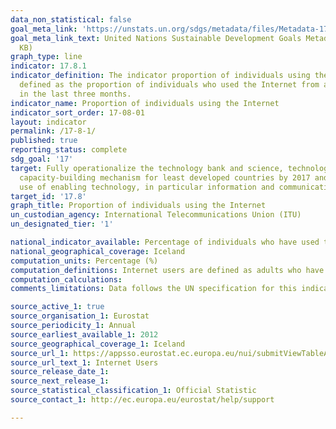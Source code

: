 ```yaml
---
data_non_statistical: false
goal_meta_link: 'https://unstats.un.org/sdgs/metadata/files/Metadata-17-08-01.pdf '
goal_meta_link_text: United Nations Sustainable Development Goals Metadata (PDF 469
  KB)
graph_type: line
indicator: 17.8.1
indicator_definition: The indicator proportion of individuals using the Internet is
  defined as the proportion of individuals who used the Internet from any location
  in the last three months.
indicator_name: Proportion of individuals using the Internet
indicator_sort_order: 17-08-01
layout: indicator
permalink: /17-8-1/
published: true
reporting_status: complete
sdg_goal: '17'
target: Fully operationalize the technology bank and science, technology and innovation
  capacity-building mechanism for least developed countries by 2017 and enhance the
  use of enabling technology, in particular information and communications technology
target_id: '17.8'
graph_title: Proportion of individuals using the Internet
un_custodian_agency: International Telecommunications Union (ITU)
un_designated_tier: '1'

national_indicator_available: Percentage of individuals who have used the Internet in the last three months.
national_geographical_coverage: Iceland
computation_units: Percentage (%)
computation_definitions: Internet users are defined as adults who have used the internet within the last 3 months.
computation_calculations: 
comments_limitations: Data follows the UN specification for this indicator. This indicator has been identified in collaboration with topic experts.

source_active_1: true
source_organisation_1: Eurostat
source_periodicity_1: Annual
source_earliest_available_1: 2012
source_geographical_coverage_1: Iceland
source_url_1: https://appsso.eurostat.ec.europa.eu/nui/submitViewTableAction.do
source_url_text_1: Internet Users
source_release_date_1: 
source_next_release_1: 
source_statistical_classification_1: Official Statistic
source_contact_1: http://ec.europa.eu/eurostat/help/support

---
```

